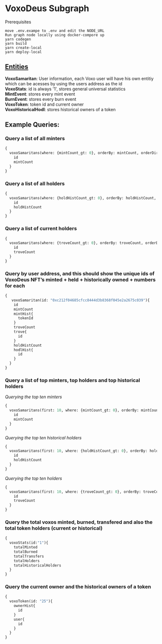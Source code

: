 # VoxoDeus Subgraph 
Prerequisites
    
    move .env.exampe to .env and edit the NODE_URL
    Run graph node locally using docker-compore up
    yarn codegen
    yarn build
    yarn create-local
    yarn deploy-local


## [Entities](./schema.graphql)

__VoxoSamaritan__: User information, each Voxo user will have his own entitiy which can be acesses by using the users address as the id   
__VoxoStats__: id is always '1', stores general universal statistics  
__MintEvent__: stores every mint event  
__BurnEvent__: stores every burn event  
__VoxoToken__: token id and current owner  
__VoxoHistoricalHodl__: stores historical owners of a token  


## Example Queries: 
### Query a list of all minters
```graphql
{
  voxoSamaritans(where: {mintCount_gt: 0}, orderBy: mintCount, orderDirection: desc){
    id
    mintCount
  }
}
```
### Query a list of all holders
```graphql
{
  voxoSamaritans(where: {holdHistCount_gt: 0}, orderBy: holdHistCount, orderDirection: desc){
    id
    holdHistCount
  }
}
```
### Query a list of current holders
```graphql
{
  voxoSamaritans(where: {troveCount_gt: 0}, orderBy: troveCount, orderDirection: desc){
    id
    troveCount
  }
}
```
### Query by user address, and this should show the unique ids of VoxoDeus NFT’s minted + held + historically owned + numbers for each
```graphql
{
   voxoSamaritan(id: "0xc212f04685cfcc8444d3b8368f045e2a2675c039"){
    id
    mintCount
    mintHist{
      tokenId
    }
    troveCount
    trove{
      id
    }
    holdHistCount
    hodlHist{
      id
    }
  }
}
```
### Query a list of top minters, top holders and top historical holders   

*Querying the top ten minters*
```graphql
{
  voxoSamaritans(first: 10, where: {mintCount_gt: 0}, orderBy: mintCount, orderDirection: desc){
    id
    mintCount
  }
}
```
*Querying the top ten historical holders*
```graphql
{
  voxoSamaritans(first: 10, where: {holdHistCount_gt: 0}, orderBy: holdHistCount, orderDirection: desc){
    id
    holdHistCount
  }
}
```
*Querying the top ten holders*
```graphql
{
  voxoSamaritans(first: 10, where: {troveCount_gt: 0}, orderBy: troveCount, orderDirection: desc){
    id
    troveCount
  }
}
```
### Query the total voxos minted, burned, transfered and also the total token holders (current or historical)
```graphql
{
  voxoStats(id:"1"){
    totalMinted
    totalBurned
    totalTransfers
    totalHolders
    totalHistoricalHolders
  }
}
```
### Query the current owner and the historical owners of a token
```graphql
{
  voxoToken(id: "25"){
    ownerHist{
      id
    }
    user{
      id
    }
  }
}
```
